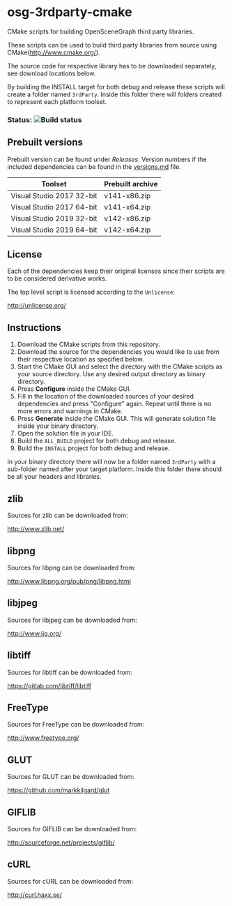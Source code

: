 osg-3rdparty-cmake
==================

CMake scripts for building OpenSceneGraph third party libraries.

These scripts can be used to build third party libraries from source using CMake(http://www.cmake.org/). 

The source code for respective library has to be downloaded separately, see download locations below.

By building the INSTALL target for both debug and release these scripts will create a folder named `3rdParty`.
Inside this folder there will folders created to represent each platform toolset.

### Status: ![Build status](https://github.com/bjornblissing/osg-3rdparty-cmake/actions/workflows/build.yml/badge.svg)


Prebuilt versions
----------------

Prebuilt version can be found under *Releases*. Version numbers if the included dependencies can be found in the [versions.md](versions.md) file.

Toolset | Prebuilt archive
------------ | -------------
Visual Studio 2017 32-bit | v141-x86.zip
Visual Studio 2017 64-bit | v141-x64.zip
Visual Studio 2019 32-bit | v142-x86.zip
Visual Studio 2019 64-bit | v142-x64.zip


License
-------

Each of the dependencies keep their original licenses since their scripts are to be considered derivative works. 

The top level script is licensed according to the `Unlicense`:

http://unlicense.org/


Instructions
------------

1. Download the CMake scripts from this repository.
2. Download the source for the dependencies you would like to use from their respective location as specified below.
3. Start the CMake GUI and select the directory with the CMake scripts as your source directory. Use any desired output directory as binary directory.
4. Press **Configure** inside the CMake GUI. 
5. Fill in the location of the downloaded sources of your desired dependencies and press "Configure" again. Repeat until there is no more errors and warnings in CMake. 
6. Press **Generate** inside the CMake GUI. This will generate solution file inside your binary directory.
7. Open the solution file in your IDE.
8. Build the `ALL_BUILD` project for both debug and release.
9. Build the `INSTALL` project for both debug and release.

In your binary directory there will now be a folder named `3rdParty` with a sub-folder named after your target platform. Inside this folder there should be all your headers and libraries.


zlib
----
Sources for zlib can be downloaded from:

http://www.zlib.net/


libpng
------
Sources for libpng can be downloaded from:

http://www.libpng.org/pub/png/libpng.html


libjpeg
-------
Sources for libjpeg can be downloaded from:

http://www.ijg.org/


libtiff
-------
Sources for libtiff can be downloaded from:

https://gitlab.com/libtiff/libtiff


FreeType
--------
Sources for FreeType can be downloaded from:

http://www.freetype.org/


GLUT
----
Sources for GLUT can be downloaded from:

https://github.com/markkilgard/glut


GIFLIB
------
Sources for GIFLIB can be downloaded from:

http://sourceforge.net/projects/giflib/


cURL
----
Sources for cURL can be downloaded from:

http://curl.haxx.se/
